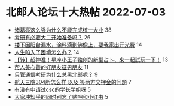 # 北邮人论坛十大热帖 2022-07-03

- [诸葛亮这么强为什么不能完成统一大业](https://bbs.byr.cn/article/WorkLife/1188322) 38
- [考研有必要大二开始准备吗？](https://bbs.byr.cn/article/AimGraduate/1217748) 26
- [楼下因阳台漏水，涂料滴到佛像上，要我家出开光费](https://bbs.byr.cn/article/Home/133225) 14
- [人生陷入了困境怎么办？](https://bbs.byr.cn/article/Talking/6354657) 14
- [【转】超神准！星座小王子独创的新型占卜、來一起試玩一下！](https://bbs.byr.cn/article/Constellations/326533) 13
- [帮人美心善的好朋友征男朋友](https://bbs.byr.cn/article/Friends/2027023) 11
- [只管通信考研为什么总黑北邮呢？](https://bbs.byr.cn/article/Feeling/3190266) 9
- [航天三院304所怎么样 以及 签两方交押金的问题](https://bbs.byr.cn/article/Job/2161607) 7
- [有没有申请过csc的学长学姐呀](https://bbs.byr.cn/article/GoAbroad/387269) 5
- [大家冲知乎的同时别忘了贴吧和小红书](https://bbs.byr.cn/article/AimBUPT/107136) 5


